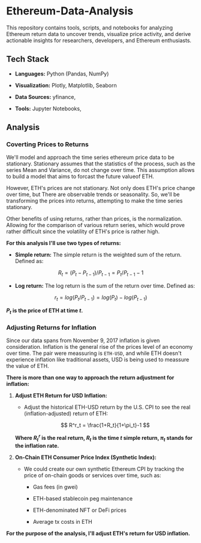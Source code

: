 # Ethereum-Data-Analysis
This repository contains tools, scripts, and notebooks for analyzing Ethereum return data to uncover trends, visualize price activity, and derive actionable insights for researchers, developers, and Ethereum enthusiasts.

## Tech Stack
- **Languages:** Python (Pandas, NumPy)

- **Visualization:** Plotly, Matplotlib, Seaborn

- **Data Sources:** yfinance,

- **Tools:** Jupyter Notebooks,

## Analysis


### Coverting Prices to Returns
We'll model and approach the time series ethereum price data to be stationary. Stationary assumes that the statistics of the process, such as the series Mean and Variance, do not change over time. This assumption allows to build a model that aims to forcast the future valueof ETH.

However, ETH's prices are not stationary. Not only does ETH's price change over time, but There are observable trends or seasonality. So, we'll be transforming the prices into returns, attempting to make the time series stationary.

Other benefits of using returns, rather than prices, is the normalization. Allowing for the comparison of various return series, which would prove rather difficult since the volatility of ETH's price is rather high.

**For this analysis I'll use two types of returns:**

- **Simple return:** The simple return is the weighted sum of the return. Defined as:

$$
R_t = (P_t - P_{t-1})/P_{t-1} = P_t/P_{t-1}-1 
$$

- **Log return:** The log return is the sum of the return over time. Defined as:

$$
r_t = log(P_t/P_{t-1}) = log(P_t) - log(P_{t-1})
$$

**$P_t$ is the price of ETH at time $t$.**


### Adjusting Returns for Inflation
Since our data spans from November 9, 2017 inflation is given consideration. Inflation is the general rise of the prices level of an economy over time. The pair were meassuring is `ETH-USD`, and  while ETH doesn't experience inflation like traditional assets, USD is being used to meassure the value of ETH.

**There is more than one way to approach the return adjustment for inflation:**

1. **Adjust ETH Return for USD Inflation:**
    - Adjust the historical ETH-USD return by the U.S. CPI to see the real (inflation-adjusted) return of ETH:
    
    $$
    R^r_t = \frac{1+R_t}{1+\pi_t}-1
    $$

    **Where $R^r_t$ is the real return, $R_t$ is the time $t$ simple return, $\pi_t$ stands for the inflation rate.**


2. **On-Chain ETH Consumer Price Index (Synthetic Index):**
    - We could create our own synthetic Ethereum CPI by tracking the price of on-chain goods or services over time, such as:

        - Gas fees (in gwei)

        - ETH-based stablecoin peg maintenance

        - ETH-denominated NFT or DeFi prices

        - Average tx costs in ETH

**For the purpose of the analysis, I'll adjust ETH's return for USD inflation.**
